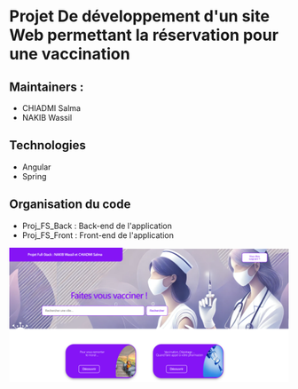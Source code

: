 # Projet De développement d'un site Web permettant la réservation pour une vaccination 

## Maintainers : 
- CHIADMI Salma
- NAKIB Wassil

## Technologies 
- Angular 
- Spring 

## Organisation du code 
- Proj_FS_Back : Back-end de l'application 
- Proj_FS_Front : Front-end de l'application

![Screenshot](/images_readme/FS.png)

